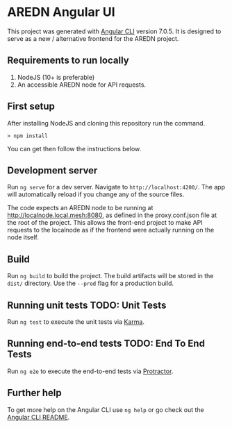# AREDN Angular UI

This project was generated with [Angular CLI](https://github.com/angular/angular-cli) version 7.0.5. It is designed to serve as a new / alternative frontend for the AREDN project.

## Requirements to run locally

1) NodeJS (10+ is preferable)
2) An accessible AREDN node for API requests.

## First setup

After installing NodeJS and cloning this repository run the command.

`> npm install`

You can get then follow the instructions below.

## Development server

Run `ng serve` for a dev server. Navigate to `http://localhost:4200/`. The app will automatically reload if you change any of the source files.

The code expects an AREDN node to be running at http://localnode.local.mesh:8080, as defined in the proxy.conf.json file at the root of the project.
This allows the front-end project to make API requests to the localnode as if the frontend were actually running on the node itself.

## Build

Run `ng build` to build the project. The build artifacts will be stored in the `dist/` directory. Use the `--prod` flag for a production build.

## Running unit tests  TODO: Unit Tests

Run `ng test` to execute the unit tests via [Karma](https://karma-runner.github.io).

## Running end-to-end tests TODO: End To End Tests

Run `ng e2e` to execute the end-to-end tests via [Protractor](http://www.protractortest.org/).

## Further help

To get more help on the Angular CLI use `ng help` or go check out the [Angular CLI README](https://github.com/angular/angular-cli/blob/master/README.md).

